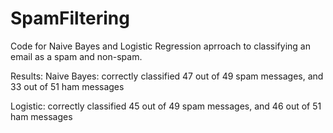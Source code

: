 # SpamFiltering

Code for Naive Bayes and Logistic Regression aprroach to classifying an email as a spam and non-spam.

Results:
Naive Bayes: correctly classified 47 out of 49 spam messages, and 33 out of 51 ham messages

Logistic: correctly classified 45 out of 49 spam messages, and 46 out of 51 ham messages
